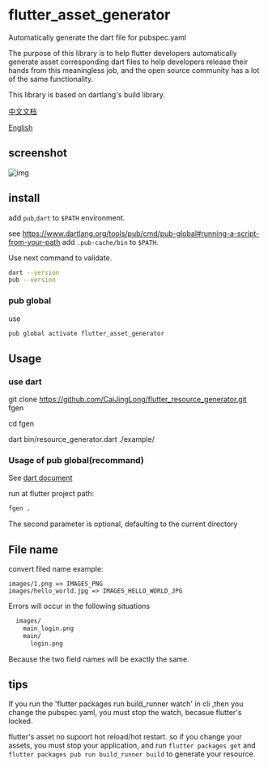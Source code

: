 # flutter_asset_generator

Automatically generate the dart file for pubspec.yaml

The purpose of this library is to help flutter developers automatically generate asset corresponding dart files to help developers release their hands from this meaningless job, and the open source community has a lot of the same functionality.

This library is based on dartlang's build library.

[中文文档](https://github.com/CaiJingLong/flutter_resource_generator/blob/master/README_CHN.md)

[English](https://github.com/CaiJingLong/flutter_resource_generator)

## screenshot

![img](https://raw.githubusercontent.com/CaiJingLong/some_asset/master/asset_gen_3.0.gif)

## install

add `pub`,`dart` to `$PATH` environment.

see https://www.dartlang.org/tools/pub/cmd/pub-global#running-a-script-from-your-path add `.pub-cache/bin` to `$PATH`.

Use next command to validate.

```bash
dart --version
pub --version
```

### pub global

use

```bash
pub global activate flutter_asset_generator
```

## Usage

### use dart

git clone https://github.com/CaiJingLong/flutter_resource_generator.git fgen

cd fgen

dart bin/resource_generator.dart ./example/

### Usage of pub global(recommand)

See [dart document](https://www.dartlang.org/tools/pub/cmd/pub-global)

run at flutter project path:

```bash
fgen .
```

The second parameter is optional, defaulting to the current directory

## File name

convert filed name example:

    images/1.png => IMAGES_PNG
    images/hello_world.jpg => IMAGES_HELLO_WORLD_JPG

Errors will occur in the following situations

```bash
  images/
    main_login.png
    main/
      login.png
```

Because the two field names will be exactly the same.

## tips

If you run the 'flutter packages run build_runner watch' in cli ,then you change the pubspec.yaml, you must stop the watch, becasue flutter's locked.

flutter's asset no supoort hot reload/hot restart. so if you change your assets, you must stop your application, and run `flutter packages get` and `flutter packages pub run build_runner build` to generate your resource.
